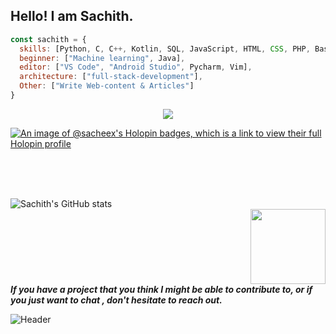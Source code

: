 ## Hello! I am Sachith.



```javascript
const sachith = {
  skills: [Python, C, C++, Kotlin, SQL, JavaScript, HTML, CSS, PHP, Bash],
  beginner: ["Machine learning", Java],
  editor: ["VS Code", "Android Studio", Pycharm, Vim],
  architecture: ["full-stack-development"], 
  Other: ["Write Web-content & Articles"]
}
```
<!--
### 📈 GitHub Activity Graph:
[![sachith's github activity graph](https://github-readme-activity-graph.cyclic.app/graph?username=sachith-d&theme=github-compact)](https://github.com/sachith-d/github-readme-activity-graph)
-->
<center> <img src="https://komarev.com/ghpvc/?username=sachith-d&&style=flat-square" align="center" /> </center>

[![An image of @sacheex's Holopin badges, which is a link to view their full Holopin profile](https://holopin.me/sacheex)](https://holopin.io/@sacheex)





<!--
💻 Computer Science undergraduate <br/>
🌱 I’m currently learning Blockchain <br/>
📫 Reach me <a href="mailto:sacheeeinfo@gmail.com">sacheeeinfo@gmail.com</a> <br/>
🎤 Rap music lover
-->


<br><br><br/>

![Sachith's GitHub stats](https://github-readme-stats.vercel.app/api?username=sacheex&show_icons=true&rank_icon=github&theme=transparent&hide=contribs,issues&count_private=true&hide_border=true)
<img src="https://github.com/sachith-d/sachith-d/blob/main/Images/happy-spaceman.gif" width="120px" align="right" style="margin-left:500px;">





<br/><br/>

<b><i>If you have a project that you think I might be able to contribute to, or if you just want to chat , don't hesitate to reach out.</i></b>

![Header](https://raw.githubusercontent.com/sacheex/sacheex/main/Images/header_.png)


